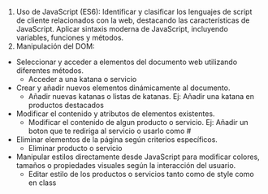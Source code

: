 1. Uso de JavaScript (ES6):
Identificar y clasificar los lenguajes de script de cliente relacionados con la web, destacando las características de JavaScript.
Aplicar sintaxis moderna de JavaScript, incluyendo variables, funciones y métodos.
2. Manipulación del DOM:
- Seleccionar y acceder a elementos del documento web utilizando diferentes métodos.
  - Acceder a una katana o servicio
- Crear y añadir nuevos elementos dinámicamente al documento.
  - Añadir nuevas katanas o listas de katanas. Ej: Añadir una katana en productos destacados
- Modificar el contenido y atributos de elementos existentes.
  - Modificar el contenido de algun producto o servicio. Ej: Añadir un boton que te rediriga al servicio o usarlo como #
- Eliminar elementos de la página según criterios específicos.
  - Eliminar producto o servicio
- Manipular estilos directamente desde JavaScript para modificar colores, tamaños o propiedades visuales según la interacción del usuario.
  - Editar estilo de los productos o servicios tanto como de style como en class


